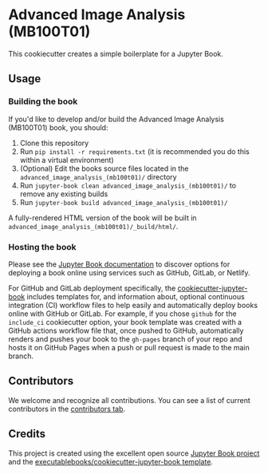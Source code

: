 # Advanced Image Analysis (MB100T01)

This cookiecutter creates a simple boilerplate for a Jupyter Book.

## Usage

### Building the book

If you'd like to develop and/or build the Advanced Image Analysis (MB100T01) book, you should:

1. Clone this repository
2. Run `pip install -r requirements.txt` (it is recommended you do this within a virtual environment)
3. (Optional) Edit the books source files located in the `advanced_image_analysis_(mb100t01)/` directory
4. Run `jupyter-book clean advanced_image_analysis_(mb100t01)/` to remove any existing builds
5. Run `jupyter-book build advanced_image_analysis_(mb100t01)/`

A fully-rendered HTML version of the book will be built in `advanced_image_analysis_(mb100t01)/_build/html/`.

### Hosting the book

Please see the [Jupyter Book documentation](https://jupyterbook.org/publish/web.html) to discover options for deploying a book online using services such as GitHub, GitLab, or Netlify.

For GitHub and GitLab deployment specifically, the [cookiecutter-jupyter-book](https://github.com/executablebooks/cookiecutter-jupyter-book) includes templates for, and information about, optional continuous integration (CI) workflow files to help easily and automatically deploy books online with GitHub or GitLab. For example, if you chose `github` for the `include_ci` cookiecutter option, your book template was created with a GitHub actions workflow file that, once pushed to GitHub, automatically renders and pushes your book to the `gh-pages` branch of your repo and hosts it on GitHub Pages when a push or pull request is made to the main branch.

## Contributors

We welcome and recognize all contributions. You can see a list of current contributors in the [contributors tab](https://github.com/martinschatz-cz/advanced_image_analysis_(mb100t01)/graphs/contributors).

## Credits

This project is created using the excellent open source [Jupyter Book project](https://jupyterbook.org/) and the [executablebooks/cookiecutter-jupyter-book template](https://github.com/executablebooks/cookiecutter-jupyter-book).
